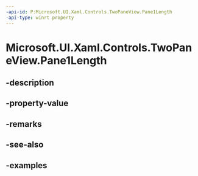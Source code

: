 ```yaml
---
-api-id: P:Microsoft.UI.Xaml.Controls.TwoPaneView.Pane1Length
-api-type: winrt property
---
```


<!-- Property syntax.
public GridLength Pane1Length { get;  set; }
-->

# Microsoft.UI.Xaml.Controls.TwoPaneView.Pane1Length

## -description

## -property-value

## -remarks

## -see-also

## -examples

